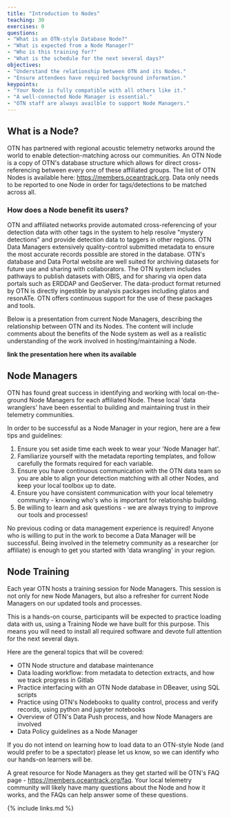 ```yaml
---
title: "Introduction to Nodes"
teaching: 30
exercises: 0
questions:
- "What is an OTN-style Database Node?"
- "What is expected from a Node Manager?"
- "Who is this training for?"
- "What is the schedule for the next several days?"
objectives:
- "Understand the relationship between OTN and its Nodes."
- "Ensure attendees have required background information."
keypoints:
- "Your Node is fully compatible with all others like it."
- "A well-connected Node Manager is essential."
- "OTN staff are always availble to support Node Managers."
---
```


## What is a Node?

OTN has partnered with regional acoustic telemetry networks around the world to enable detection-matching across our communities. An OTN Node is a copy of OTN's database structure which allows for direct cross-referencing between every one of these affiliated groups. The list of OTN Nodes is available here: https://members.oceantrack.org. Data only needs to be reported to one Node in order for tags/detections to be matched across all.

### How does a Node benefit its users?

OTN and affiliated networks provide automated cross-referencing of your detection data with other tags in the system to help resolve "mystery detections" and provide detection data to taggers in other regions. OTN Data Managers extensively quality-control submitted metadata to ensure the most accurate records possible are stored in the database. OTN's database and Data Portal website are well suited for archiving datasets for future use and sharing with collaborators. The OTN system includes pathways to publish datasets with OBIS, and for sharing via open data portals such as ERDDAP and GeoServer. The data-product format returned by OTN is directly ingestible by analysis packages including glatos and resonATe. OTN offers continuous support for the use of these packages and tools.

Below is a presentation from current Node Managers, describing the relationship between OTN and its Nodes. The content will include comments about the benefits of the Node system as well as a realistic understanding of the work involved in hosting/maintaining a Node.

**link the presentation here when its available**

## Node Managers

OTN has found great success in identifying and working with local on-the-ground Node Managers for each affiliated Node. These local 'data wranglers' have been essential to building and maintaining trust in their telemetry communities.

In order to be successful as a Node Manager in your region, here are a few tips and guidelines:

1. Ensure you set aside time each week to wear your 'Node Manager hat'.
2. Familiarize yourself with the metadata reporting templates, and follow carefully the formats required for each variable.
3. Ensure you have continuous communication with the OTN data team so you are able to align your detection matching with all other Nodes, and keep your local toolbox up to date.
4. Ensure you have consistent communication with your local telemetry community - knowing who's who is important for relationship building.
5. Be willing to learn and ask questions - we are always trying to improve our tools and processes!

No previous coding or data management experience is required! Anyone who is willing to put in the work to become a Data Manager will be successful. Being involved in the telemetry community as a researcher (or affiliate) is enough to get you started with 'data wrangling' in your region.

## Node Training

Each year OTN hosts a training session for Node Managers. This session is not only for new Node Managers, but also a refresher for current Node Managers on our updated tools and processes.

This is a hands-on course, participants will be expected to practice loading data with us, using a Training Node we have built for this purpose. This means you will need to install all required software and devote full attention for the next several days.

Here are the general topics that will be covered:
- OTN Node structure and database maintenance
- Data loading workflow: from metadata to detection extracts, and how we track progress in Gitlab
- Practice interfacing with an OTN Node database in DBeaver, using SQL scripts
- Practice using OTN's Nodebooks to quality control, process and verify records, using python and jupyter notebooks
- Overview of OTN's Data Push process, and how Node Managers are involved
- Data Policy guidelines as a Node Manager

If you do not intend on learning how to load data to an OTN-style Node (and would prefer to be a spectator) please let us know, so we can identify who our hands-on learners will be.

A great resource for Node Managers as they get started will be OTN's FAQ page - https://members.oceantrack.org/faq. Your local telemetry community will likely have many questions about the Node and how it works, and the FAQs can help answer some of these questions.

{% include links.md %}
